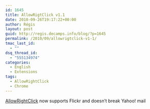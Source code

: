 ```yaml
---
id: 1645
title: AllowRigtClick v1.1
date: 2010-09-26T19:17:22+00:00
author: Régis
layout: post
guid: http://regis.decamps.info/blog/?p=1645
permalink: /2010/09/allowrigtclick-v1-1/
tmac_last_id:
  - ""
dsq_thread_id:
  - "555134974"
categories:
  - English
  - Extensions
tags:
  - AllowRightClick
  - Chrome
---
```

[AllowRightClick](https://chrome.google.com/extensions/detail/hompjdfbfmmmgflfjdlnkohcplmboaeo) now supports Flickr and doesn’t break Yahoo! mail
